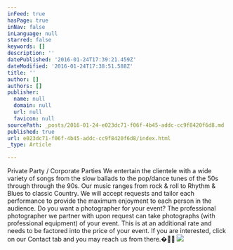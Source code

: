 ```yaml
---
inFeed: true
hasPage: true
inNav: false
inLanguage: null
starred: false
keywords: []
description: ''
datePublished: '2016-01-24T17:39:21.459Z'
dateModified: '2016-01-24T17:38:51.588Z'
title: ''
author: []
authors: []
publisher:
  name: null
  domain: null
  url: null
  favicon: null
sourcePath: _posts/2016-01-24-e023dc71-f06f-4b45-addc-cc9f8420f6d8.md
published: true
url: e023dc71-f06f-4b45-addc-cc9f8420f6d8/index.html
_type: Article

---
```

Private Party / Corporate Parties We entertain the clientele
with a wide variety of songs from the slow ballads to the pop/dance tunes of
the 50s through through the 90s. Our music ranges from rock & roll to
Rhythm & Blues to classic Country. We will accept requests and tailor each
performance to provide the maximum enjoyment to each person in the audience. Do
you want a photographer for your event? The professional photographer we
partner with upon request can take photographs (with professional equipment) of
your event. This is at an additional rate and needs to be factored into the
price of your event. If you are interested, click on our Contact tab and you
may reach us from there.�
![](https://the-grid-user-content.s3-us-west-2.amazonaws.com/299debe2-c928-4036-8a66-a31fdd841cc7.jpg)